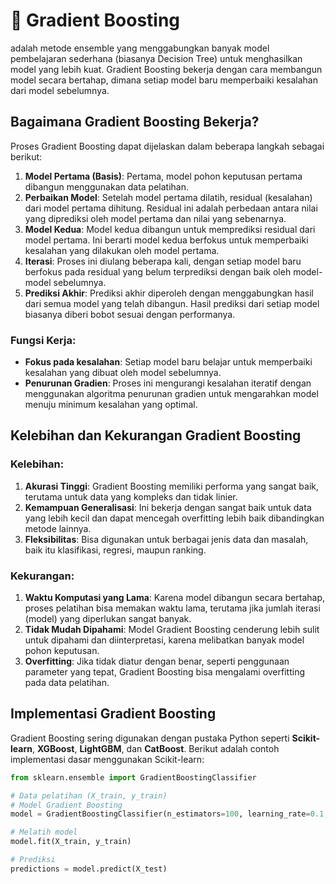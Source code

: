 # 📘 Gradient Boosting

adalah metode ensemble yang menggabungkan banyak model pembelajaran sederhana (biasanya Decision Tree) untuk menghasilkan model yang lebih kuat. Gradient Boosting bekerja dengan cara membangun model secara bertahap, dimana setiap model baru memperbaiki kesalahan dari model sebelumnya.

## Bagaimana Gradient Boosting Bekerja?

Proses Gradient Boosting dapat dijelaskan dalam beberapa langkah sebagai berikut:

1. **Model Pertama (Basis)**: Pertama, model pohon keputusan pertama dibangun menggunakan data pelatihan.
2. **Perbaikan Model**: Setelah model pertama dilatih, residual (kesalahan) dari model pertama dihitung. Residual ini adalah perbedaan antara nilai yang diprediksi oleh model pertama dan nilai yang sebenarnya.
3. **Model Kedua**: Model kedua dibangun untuk memprediksi residual dari model pertama. Ini berarti model kedua berfokus untuk memperbaiki kesalahan yang dilakukan oleh model pertama.
4. **Iterasi**: Proses ini diulang beberapa kali, dengan setiap model baru berfokus pada residual yang belum terprediksi dengan baik oleh model-model sebelumnya.
5. **Prediksi Akhir**: Prediksi akhir diperoleh dengan menggabungkan hasil dari semua model yang telah dibangun. Hasil prediksi dari setiap model biasanya diberi bobot sesuai dengan performanya.

### Fungsi Kerja:
- **Fokus pada kesalahan**: Setiap model baru belajar untuk memperbaiki kesalahan yang dibuat oleh model sebelumnya.
- **Penurunan Gradien**: Proses ini mengurangi kesalahan iteratif dengan menggunakan algoritma penurunan gradien untuk mengarahkan model menuju minimum kesalahan yang optimal.

## Kelebihan dan Kekurangan Gradient Boosting

### Kelebihan:
1. **Akurasi Tinggi**: Gradient Boosting memiliki performa yang sangat baik, terutama untuk data yang kompleks dan tidak linier.
2. **Kemampuan Generalisasi**: Ini bekerja dengan sangat baik untuk data yang lebih kecil dan dapat mencegah overfitting lebih baik dibandingkan metode lainnya.
3. **Fleksibilitas**: Bisa digunakan untuk berbagai jenis data dan masalah, baik itu klasifikasi, regresi, maupun ranking.

### Kekurangan:
1. **Waktu Komputasi yang Lama**: Karena model dibangun secara bertahap, proses pelatihan bisa memakan waktu lama, terutama jika jumlah iterasi (model) yang diperlukan sangat banyak.
2. **Tidak Mudah Dipahami**: Model Gradient Boosting cenderung lebih sulit untuk dipahami dan diinterpretasi, karena melibatkan banyak model pohon keputusan.
3. **Overfitting**: Jika tidak diatur dengan benar, seperti penggunaan parameter yang tepat, Gradient Boosting bisa mengalami overfitting pada data pelatihan.

## Implementasi Gradient Boosting

Gradient Boosting sering digunakan dengan pustaka Python seperti **Scikit-learn**, **XGBoost**, **LightGBM**, dan **CatBoost**. Berikut adalah contoh implementasi dasar menggunakan Scikit-learn:

```python
from sklearn.ensemble import GradientBoostingClassifier

# Data pelatihan (X_train, y_train)
# Model Gradient Boosting
model = GradientBoostingClassifier(n_estimators=100, learning_rate=0.1, max_depth=3)

# Melatih model
model.fit(X_train, y_train)

# Prediksi
predictions = model.predict(X_test)

